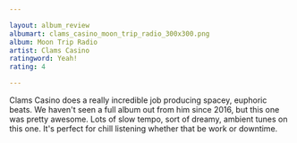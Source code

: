 ```yaml
---

layout: album_review
albumart: clams_casino_moon_trip_radio_300x300.png
album: Moon Trip Radio
artist: Clams Casino
ratingword: Yeah!
rating: 4

---
```


Clams Casino does a really incredible job producing spacey, euphoric beats. We haven't seen a full album out from him since 2016, but this one was pretty awesome. Lots of slow tempo, sort of dreamy, ambient tunes on this one. It's perfect for chill listening whether that be work or downtime.
